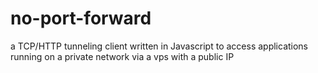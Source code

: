 # no-port-forward
a TCP/HTTP tunneling client written in Javascript to access applications running on a private network via a vps with a public IP
